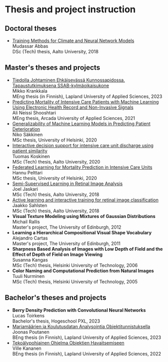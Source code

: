 # Thesis and project instruction

## Doctoral theses
* <a href="https://aaltodoc.aalto.fi/handle/123456789/34496">Training Methods for Climate and Neural Network Models</a><br>
Mudassar Abbas<br>
DSc (Tech) thesis, Aalto University, 2018

## Master's theses and projects
* <a href="https://www.theseus.fi/handle/10024/789766">Tiedolla Johtaminen Ehkäisevässä Kunnossapidossa. Tapaustutkimuksena SSAB-kylmäoikaisukone</a><br>
Mikko Krankkala<br>
MEng thesis (in Finnish), Lapland University of Applied Sciences, 2023
* <a href="https://www.theseus.fi/handle/10024/504289">Predicting Mortality of Intensive Care Patients with Machine Learning
Using Electronic Health Record and Non-Invasive Signals</a><br>
Ali Neissi Shooshtari<br>
MEng thesis, Arcada University of Applied Sciences, 2021
* <a href="http://hdl.handle.net/10138/322918">Generalizability of Machine Learning Models in Predicting Patient Deterioration</a><br>
Niko Säkkinen<br>
MSc thesis, University of Helsinki, 2020
* <a href="https://aaltodoc.aalto.fi/handle/123456789/97508">Interactive decision support for intensive care unit discharge using patient similarity</a><br>
Tuomas Koskinen<br>
MSc (Tech) thesis, Aalto University, 2020
* <a href="http://hdl.handle.net/10138/319631">Federated Learning for Mortality Prediction in Intensive Care Units</a><br>
Hannu Pelttari<br>
MSc thesis, University of Helsinki, 2020
* <a href="https://aaltodoc.aalto.fi/handle/123456789/32506">Semi-Supervised Learning in Retinal Image Analysis</a><br>
Joel Jaskari<br> 
MSc (Tech) thesis, Aalto University, 2018
* <a href="https://aaltodoc.aalto.fi/handle/123456789/32507">Active learning and interactive training for retinal image classification</a><br>
Jaakko Sahlsten</br>
MSc (Tech) thesis, Aalto University, 2018
* <b>Visual Texture Modeling using Mixtures of Gaussian Distributions</b><br>
Michail Rallis</br>
Master's project, The University of Edinburgh, 2012
* <b>Learning a Hierarchical Compositional Visual Shape Vocabulary</b><br>
Alejandro Cartas<br>
Master's project, The University of Edinburgh, 2011
* <b>Sharpness Based Analysis of Images with Low Depth of Field and the Effect
of Depth of Field on Image Viewing</b><br>
Susanna Kangas<br>
MSc (Tech) thesis, Helsinki University of Technology, 2006
* <b>Color Naming and Computational Prediction from Natural Images</b><br>
Tuuli Nurminen<br>
MSc (Tech) thesis, Helsinki University of Technology, 2005

## Bachelor's theses and projects
* <b>Berry Density Prediction with Convolutional Neural Networks</b><br>
Lucas Toirkens<br>
Bachelor's thesis, Hogeschool PXL, 2023
* <a href="https://www.theseus.fi/handle/10024/799592">Marjamäärien ja Koulutusdatan Analysointia Objektitunnistuksella</a><br>
Joonas Poutanen<br>
BEng thesis (in Finnish), Lapland University of Applied Sciences, 2023
* <a href="https://www.theseus.fi/handle/10024/787757">Tekoälypohjainen Ohjelma Objektien Havaitsemiseen</a><br>
Ville Kananen<br>
BEng thesis (in Finnish), Lapland University of Applied Sciences, 2022
